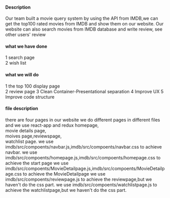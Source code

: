 #### Description
Our team built a movie query system by using the API from IMDB,we can get the top100 rated movies from IMDB and show them on our website.
Our website can also search movies from IMDB database  and write review, see other users' review
#### what we have done
1 search page  
2 wish list
#### what we will do
1 the top 100 display page  
2 review page
3 Clean Container-Presentational separation
4 Improve UX
5 Improve code structure

#### file description
there are four pages in our website  we do different pages in different files and we use react-app and redux
homepage,    
movie details page,   
moives page,reviewspage,  
watchlist page.
we use imdb/src/compoents/navbar.js,imdb/src/compoents/navbar.css to achieve navbar.
we use imdb/src/compoents/homepage.js,imdb/src/compoents/homepage.css to achieve the start page
we use imdb/src/compoents/MovieDetailpage.js,imdb/src/compoents/MovieDetailpage.css to achieve the MovieDetailpage
we use imdb/src/compoents/reviewpage.js to achieve the reviewpage,but we haven't do the css part.
we use imdb/src/compoents/watchlistpage.js to achieve the watchlistpage,but we haven't do the css part.
